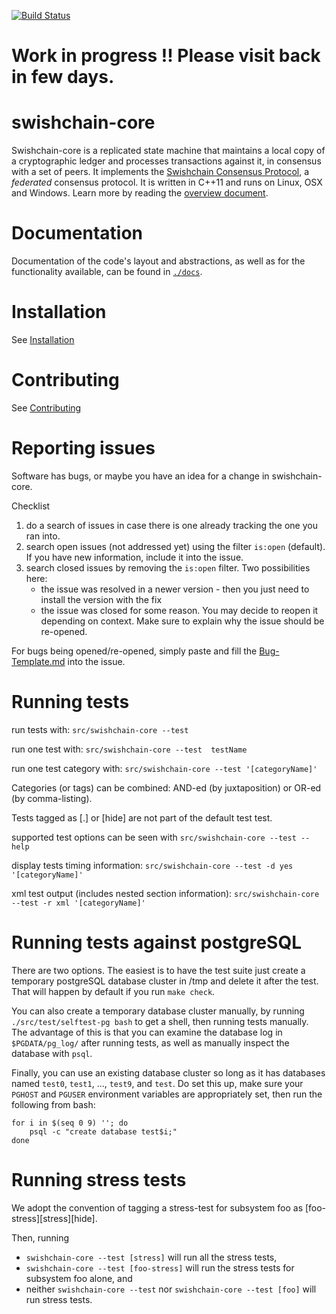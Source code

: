[![Build Status](https://travis-ci.org/swishchain/swishchain-core.svg?branch=auto)](https://travis-ci.org/swishchain/swishchain-core)

# Work in progress !! Please visit back in few days.

# swishchain-core

Swishchain-core is a replicated state machine that maintains a local copy of a cryptographic ledger and processes transactions against it, in consensus with a set of peers.
It implements the [Swishchain Consensus Protocol](https://github.com/nextpakk/swishchain-core/blob/master/src/scp/readme.md), a _federated_ consensus protocol.
It is written in C++11 and runs on Linux, OSX and Windows.
Learn more by reading the [overview document](https://github.com/nextpakk/swishchain-core/blob/master/docs/readme.md).

# Documentation

Documentation of the code's layout and abstractions, as well as for the
functionality available, can be found in
[`./docs`](https://github.com/nextpakk/swishchain-core/tree/master/docs).

# Installation

See [Installation](./INSTALL.md)

# Contributing

See [Contributing](./CONTRIBUTING.md)

# Reporting issues

Software has bugs, or maybe you have an idea for a change in swishchain-core.

Checklist
 1. do a search of issues in case there is one already tracking the one you ran into.
 2. search open issues (not addressed yet) using the filter `is:open` (default). If you have new information, include it into the issue.
 3. search closed issues by removing the `is:open` filter. Two possibilities here:
     * the issue was resolved in a newer version - then you just need to install the version with the fix
     * the issue was closed for some reason. You may decide to reopen it depending on context. Make sure to explain why the issue should be re-opened.

For bugs being opened/re-opened, simply paste and fill the [Bug-Template.md](./Bug-Template.md) into the issue.

# Running tests

run tests with:
  `src/swishchain-core --test`

run one test with:
  `src/swishchain-core --test  testName`

run one test category with:
  `src/swishchain-core --test '[categoryName]'`

Categories (or tags) can be combined: AND-ed (by juxtaposition) or OR-ed (by comma-listing).

Tests tagged as [.] or [hide] are not part of the default test test.

supported test options can be seen with
  `src/swishchain-core --test --help`

display tests timing information:
  `src/swishchain-core --test -d yes '[categoryName]'`

xml test output (includes nested section information):
  `src/swishchain-core --test -r xml '[categoryName]'`

# Running tests against postgreSQL

There are two options.  The easiest is to have the test suite just
create a temporary postgreSQL database cluster in /tmp and delete it
after the test.  That will happen by default if you run `make check`.

You can also create a temporary database cluster manually, by running
`./src/test/selftest-pg bash` to get a shell, then running tests
manually.  The advantage of this is that you can examine the database
log in `$PGDATA/pg_log/` after running tests, as well as manually
inspect the database with `psql`.

Finally, you can use an existing database cluster so long as it has
databases named `test0`, `test1`, ..., `test9`, and `test`.  Do set
this up, make sure your `PGHOST` and `PGUSER` environment variables
are appropriately set, then run the following from bash:

    for i in $(seq 0 9) ''; do
        psql -c "create database test$i;"
    done

# Running stress tests
We adopt the convention of tagging a stress-test for subsystem foo as [foo-stress][stress][hide].

Then, running
* `swishchain-core --test [stress]` will run all the stress tests,
* `swishchain-core --test [foo-stress]` will run the stress tests for subsystem foo alone, and
* neither `swishchain-core --test` nor `swishchain-core --test [foo]` will run stress tests.


